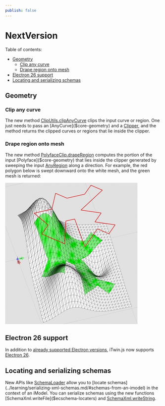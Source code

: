 ```yaml
---
publish: false
---
```

# NextVersion

Table of contents:

- [Geometry](#geometry)
  - [Clip any curve](#clip-any-curve)
  - [Drape region onto mesh](#drape-region-onto-mesh)
- [Electron 26 support](#electron-26-support)
- [Locating and serializing schemas](#locating-and-serializing-schemas)

## Geometry

### Clip any curve

The new method [ClipUtils.clipAnyCurve]($core-geometry) clips the input curve or region. One just needs to pass an [AnyCurve]($core-geometry) and a [Clipper]($core-geometry), and the method returns the clipped curves or regions that lie inside the clipper.

### Drape region onto mesh

The new method [PolyfaceClip.drapeRegion]($core-geometry) computes the portion of the input [Polyface]($core-geometry) that lies inside the clipper generated by sweeping the input [AnyRegion]($core-geometry) along a direction. For example, the red polygon below is swept downward onto the white mesh, and the green mesh is returned:

![Draped region](./assets/drapeRegion.jpg "A region draped onto a mesh")

## Electron 26 support

In addition to [already supported Electron versions](../learning/SupportedPlatforms.md#electron), iTwin.js now supports [Electron 26](https://www.electronjs.org/blog/electron-26-0).

## Locating and serializing schemas

New APIs like [SchemaLoader]($ecschema-metadata) allow you to [locate schemas](../learning/serializing-xml-schemas.md/#schemas-from-an-imodel) in the context of an iModel.
You can serialize schemas using the new functions [SchemaXml.writeFile]($ecschema-locaters) and [SchemaXml.writeString]($ecschema-locaters).
